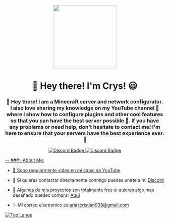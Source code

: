 <div id="header" align="center">
    <img src="https://media1.giphy.com/media/v1.Y2lkPTc5MGI3NjExZTM4NGY3OWFlYjNjYWFjNmNjZmUzMzJjNzg1NzdjMzU0Zjk5YTFiNCZjdD1n/XE90Rm9DzCVfHb7zTe/giphy.gif"
        width="200" />
    <h1 align="center">👋 Hey there! I'm Crys! 😃</h1>
    <h3 align="center">👋 Hey there! I am a Minecraft server and network configurator. I also love sharing my knowledge on my YouTube channel 🎥 where I show how to configure plugins and other cool features so that you can have the best server possible 🚀. If you have any problems or need help, don't hesitate to contact me! I'm here to ensure that your servers have the best experience ever. 💪
    </h3>
</div>

<div id="header" align="center">
    <a href="https://discord.gg/qqTzknbS45" target="_blank">
        <img src="https://img.shields.io/discord/1054259347426922586?logo=Discord&style=for-the-badge" alt="Discord Badge"
    </a>
    <a href="https://www.youtube.com/@Mr-Crys" target="_blank">
        <img src="https://img.shields.io/youtube/channel/subscribers/@Mr-Crys?logo=Youtube&style=social" alt="Discord Badge"
    </a>
</div>

--
###✨About Me:

- 🎃 Subo regularmente video en mi canal de [YouTube](https://www.youtube.com/@Mr-Crys/featured)

- 📱 Si quieres contactar directamente conmigo puedes unirte a mi [Discord](https://discord.gg/qqTzknbS45)

- 🎁 Algunos de mis proyectos son totalmente free si quieres algo mas deseñado puedec comprar [Aquí](https://discord.gg/qqTzknbS45)

- ✨ Mi correo electronico es ariascristian938@gmail.com

[![Top Langs](https://github-readme-stats.vercel.app/api/top-langs/?username=SrCrys&layout=compact)](https://github.com/anuraghazra/github-readme-stats)


